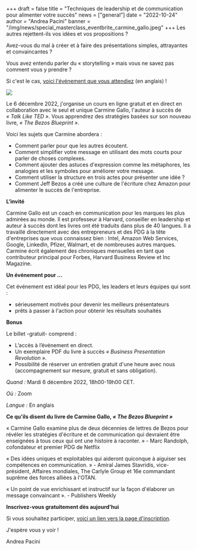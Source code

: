 +++
draft = false
title = "Techniques de leadership et de communication pour alimenter votre succès"
news = ["general"]
date = "2022-10-24"
author = "Andrea Pacini"
banner = "/img/news/special_masterclass_eventbrite_carmine_gallo.jpeg"
+++
Les autres rejettent-ils vos idées et vos propositions ?

Avez-vous du mal à créer et à faire des présentations simples, attrayantes et convaincantes ?

Vous avez entendu parler du « storytelling » mais vous ne savez pas comment vous y prendre ?

Si c'est le cas, [voici l'événement que vous attendiez](https://www.eventbrite.co.uk/e/leadership-and-communication-tactics-to-fuel-your-success-registration-441473538237?aff=ebdsoporgprofile) (en anglais) !

![](/img/news/special_masterclass_eventbrite_carmine_gallo.jpeg)

Le 6 décembre 2022, j'organise un cours en ligne gratuit et en direct en collaboration avec le seul et unique Carmine Gallo, l'auteur à succès de *« Talk Like TED »*. Vous apprendrez des stratégies basées sur son nouveau livre, *« The Bezos Blueprint »*.

Voici les sujets que Carmine abordera :

* Comment parler pour que les autres écoutent.
* Comment simplifier votre message en utilisant des mots courts pour parler de choses complexes.
* Comment ajouter des astuces d'expression comme les métaphores, les analogies et les symboles pour améliorer votre message.
* Comment utiliser la structure en trois actes pour présenter une idée ?
* Comment Jeff Bezos a créé une culture de l'écriture chez Amazon pour alimenter le succès de l'entreprise.

**L’invité**

Carmine Gallo est un coach en communication pour les marques les plus admirées au monde. Il est professeur à Harvard, conseiller en leadership et auteur à succès dont les livres ont été traduits dans plus de 40 langues. Il a travaillé directement avec des entrepreneurs et des PDG à la tête d'entreprises que vous connaissez bien : Intel, Amazon Web Services, Google, LinkedIn, Pfizer, Walmart, et de nombreuses autres marques. Carmine écrit également des chroniques mensuelles en tant que contributeur principal pour Forbes, Harvard Business Review et Inc Magazine.

**Un événement pour …**

Cet événement est idéal pour les PDG, les leaders et leurs équipes qui sont :

* sérieusement motivés pour devenir les meilleurs présentateurs
* prêts à passer à l'action pour obtenir les résultats souhaités

**Bonus**

Le billet -gratuit- comprend :

* L’accès à l’événement en direct.
* Un exemplaire PDF du livre à succès *« Business Presentation Revolution ».*
* Possibilité de réserver un entretien gratuit d'une heure avec nous (accompagnement sur mesure, gratuit et sans obligation).

*Quand :* Mardi 6 décembre 2022, 18h00-19h00 CET.

*Où :* Zoom

*L﻿angue :* En anglais

**Ce qu'ils disent du livre de Carmine Gallo, *« The Bezos Blueprint »***

« Carmine Gallo examine plus de deux décennies de lettres de Bezos pour révéler les stratégies d'écriture et de communication qui devraient être enseignées à tous ceux qui ont une histoire à raconter. » - Marc Randolph, cofondateur et premier PDG de Netflix

« Des idées uniques et exploitables qui aideront quiconque à aiguiser ses compétences en communication. » - Amiral James Stavridis, vice-président, Affaires mondiales, The Carlyle Group et 16e commandant suprême des forces alliées à l'OTAN.

« Un point de vue enrichissant et instructif sur la façon d'élaborer un message convaincant ». - Publishers Weekly

**Inscrivez-vous gratuitement dès aujourd'hui**

Si vous souhaitez participer, [voici un lien vers la page d'inscription](https://www.eventbrite.co.uk/e/leadership-and-communication-tactics-to-fuel-your-success-registration-441473538237?aff=ebdsoporgprofile).

J'espère vous y voir !

Andrea Pacini